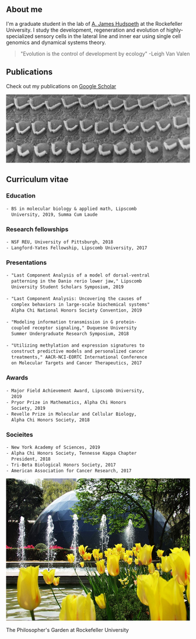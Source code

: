 ## About me

I'm a graduate student in the lab of [A. James Hudspeth](https://www.rockefeller.edu/our-scientists/heads-of-laboratories/1186-a-james-hudspeth/) at the Rockefeller University. I study the development, regeneration and evolution of highly-specialized sensory cells in the lateral line and inner ear using single cell genomics and dynamical systems theory. 

> "Evolution is the control of development by ecology" -Leigh Van Valen

## Publications

Check out my publications on [Google Scholar](https://scholar.google.com/citations?user=OrpTjvIAAAAJ&hl=en)

![Hair Cells](images/hairCellsBW.jpg)

## Curriculum vitae

### Education

```
- BS in molecular biology & applied math, Lipscomb 
  University, 2019, Summa Cum Laude
```

### Research fellowships

```
- NSF REU, University of Pittsburgh, 2018
- Langford-Yates Fellowship, Lipscomb University, 2017
```

### Presentations

```
- "Last Component Analysis of a model of dorsal-ventral 
  patterning in the Danio rerio lower jaw," Lipscomb 
  University Student Scholars Symposium, 2019
  
- "Last Component Analysis: Uncovering the causes of 
  complex behaviors in large-scale biochemical systems"
  Alpha Chi National Honors Society Convention, 2019
  
- "Modeling information transmission in G protein-
  coupled receptor signaling," Duquesne University 
  Summer Undergraduate Research Symposium, 2018
  
- "Utilizing methylation and expression signatures to 
  construct predictive models and personalized cancer 
  treatments," AACR-NCI-EORTC International Conference 
  on Molecular Targets and Cancer Therapeutics, 2017
 ```
 
 
 ### Awards ###
 
 
 ```
 - Major Field Achievement Award, Lipscomb University, 
   2019
 - Pryor Prize in Mathematics, Alpha Chi Honors 
   Society, 2019
 - Revelle Prize in Molecular and Cellular Biology, 
   Alpha Chi Honors Society, 2018
 ```
 
 ### Socieites ###
 
 ```
 - New York Academy of Sciences, 2019
 - Alpha Chi Honors Society, Tennesse Kappa Chapter
   President, 2018
 - Tri-Beta Biological Honors Society, 2017
 - American Association for Cancer Research, 2017
 ```

![Philosophers Garden](/images/philosophersGarden.jpg)

The Philosopher's Garden at Rockefeller University
